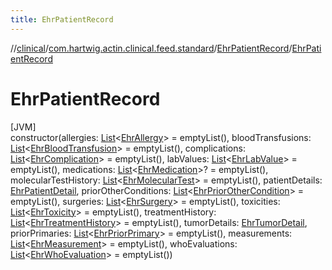 ```yaml
---
title: EhrPatientRecord
---
```

//[clinical](../../../index.html)/[com.hartwig.actin.clinical.feed.standard](../index.html)/[EhrPatientRecord](index.html)/[EhrPatientRecord](-ehr-patient-record.html)



# EhrPatientRecord



[JVM]\
constructor(allergies: [List](https://kotlinlang.org/api/latest/jvm/stdlib/kotlin.collections/-list/index.html)&lt;[EhrAllergy](../-ehr-allergy/index.html)&gt; = emptyList(), bloodTransfusions: [List](https://kotlinlang.org/api/latest/jvm/stdlib/kotlin.collections/-list/index.html)&lt;[EhrBloodTransfusion](../-ehr-blood-transfusion/index.html)&gt; = emptyList(), complications: [List](https://kotlinlang.org/api/latest/jvm/stdlib/kotlin.collections/-list/index.html)&lt;[EhrComplication](../-ehr-complication/index.html)&gt; = emptyList(), labValues: [List](https://kotlinlang.org/api/latest/jvm/stdlib/kotlin.collections/-list/index.html)&lt;[EhrLabValue](../-ehr-lab-value/index.html)&gt; = emptyList(), medications: [List](https://kotlinlang.org/api/latest/jvm/stdlib/kotlin.collections/-list/index.html)&lt;[EhrMedication](../-ehr-medication/index.html)&gt;? = emptyList(), molecularTestHistory: [List](https://kotlinlang.org/api/latest/jvm/stdlib/kotlin.collections/-list/index.html)&lt;[EhrMolecularTest](../-ehr-molecular-test/index.html)&gt; = emptyList(), patientDetails: [EhrPatientDetail](../-ehr-patient-detail/index.html), priorOtherConditions: [List](https://kotlinlang.org/api/latest/jvm/stdlib/kotlin.collections/-list/index.html)&lt;[EhrPriorOtherCondition](../-ehr-prior-other-condition/index.html)&gt; = emptyList(), surgeries: [List](https://kotlinlang.org/api/latest/jvm/stdlib/kotlin.collections/-list/index.html)&lt;[EhrSurgery](../-ehr-surgery/index.html)&gt; = emptyList(), toxicities: [List](https://kotlinlang.org/api/latest/jvm/stdlib/kotlin.collections/-list/index.html)&lt;[EhrToxicity](../-ehr-toxicity/index.html)&gt; = emptyList(), treatmentHistory: [List](https://kotlinlang.org/api/latest/jvm/stdlib/kotlin.collections/-list/index.html)&lt;[EhrTreatmentHistory](../-ehr-treatment-history/index.html)&gt; = emptyList(), tumorDetails: [EhrTumorDetail](../-ehr-tumor-detail/index.html), priorPrimaries: [List](https://kotlinlang.org/api/latest/jvm/stdlib/kotlin.collections/-list/index.html)&lt;[EhrPriorPrimary](../-ehr-prior-primary/index.html)&gt; = emptyList(), measurements: [List](https://kotlinlang.org/api/latest/jvm/stdlib/kotlin.collections/-list/index.html)&lt;[EhrMeasurement](../-ehr-measurement/index.html)&gt; = emptyList(), whoEvaluations: [List](https://kotlinlang.org/api/latest/jvm/stdlib/kotlin.collections/-list/index.html)&lt;[EhrWhoEvaluation](../-ehr-who-evaluation/index.html)&gt; = emptyList())




